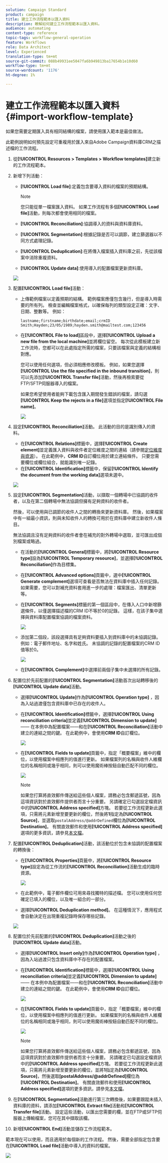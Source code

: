 ```yaml
---
solution: Campaign Standard
product: campaign
title: 建立工作流程範本以匯入資料
description: 瞭解如何建立工作流程範本以匯入資料。
audience: automating
content-type: reference
topic-tags: workflow-general-operation
feature: Workflows
role: Data Architect
level: Experienced
translation-type: tm+mt
source-git-commit: 088b49931ee5047fa6b949813ba17654b1e10d60
workflow-type: tm+mt
source-wordcount: '1176'
ht-degree: 1%

---
```



# 建立工作流程範本以匯入資料 {#import-workflow-template}

如果您需要定期匯入具有相同結構的檔案，請使用匯入範本是最佳做法。

此範例說明如何預先設定可重複用於匯入來自Adobe Campaign資料庫CRM之描述檔的工作流程。

1. 從&#x200B;**[!UICONTROL Resources > Templates > Workflow templates]**&#x200B;建立新的工作流程範本。
1. 新增下列活動：

   * **[!UICONTROL Load file]**:定義包含要導入資料的檔案的預期結構。

      >[!NOTE]
      >
      >您只能從單一檔案匯入資料。 如果工作流程有多個&#x200B;**[!UICONTROL Load file]**&#x200B;活動，則每次都會使用相同的檔案。

   * **[!UICONTROL Reconciliation]**:協調導入的資料與資料庫資料。
   * **[!UICONTROL Segmentation]**:根據記錄是否可以調節，建立篩選器以不同方式處理記錄。
   * **[!UICONTROL Deduplication]**:在將傳入檔案插入資料庫之前，先從該檔案中消除重複資料。
   * **[!UICONTROL Update data]**:使用導入的配置檔案更新資料庫。

   ![](assets/import_template_example0.png)

1. 配置&#x200B;**[!UICONTROL Load file]**&#x200B;活動：

   * 上傳範例檔案以定義預期的結構。 範例檔案應僅包含幾行，但是導入時需要的所有列。 檢查並編輯檔案格式，以確保每列的類型設定正確：文字、日期、整數等。 例如：

      ```
      lastname;firstname;birthdate;email;crmID
      Smith;Hayden;23/05/1989;hayden.smith@mailtest.com;123456
      ```

   * 在&#x200B;**[!UICONTROL File to load]**&#x200B;區段中，選擇&#x200B;**[!UICONTROL Upload a new file from the local machine]**&#x200B;並將欄位留空。 每次從此模板建立新工作流時，您都可以在此處指定所需的檔案，只要該檔案與定義的結構相對應。

      您可以使用任何選項，但必須相應修改模板。 例如，如果您選擇&#x200B;**[!UICONTROL Use the file specified in the inbound transition]**，則可以先添加&#x200B;**[!UICONTROL Transfer file]**&#x200B;活動，然後再檢索要從FTP/SFTP伺服器導入的檔案。

      如果您希望使用者能夠下載包含匯入期間發生錯誤的檔案，請勾選&#x200B;**[!UICONTROL Keep the rejects in a file]**&#x200B;選項並指定&#x200B;**[!UICONTROL File name]**。

      ![](assets/import_template_example1.png)

1. 設定&#x200B;**[!UICONTROL Reconciliation]**&#x200B;活動。 此活動的目的是識別傳入的資料。

   * 在&#x200B;**[!UICONTROL Relations]**&#x200B;標籤中，選擇&#x200B;**[!UICONTROL Create element]**&#x200B;並定義匯入資料與收件者定位維度之間的連結（請參閱[定位維度與資源](../../automating/using/query.md#targeting-dimensions-and-resources)）。 在此範例中，**CRM ID**&#x200B;自訂欄位用於建立連結條件。 只要您需要欄位或欄位組合，就能識別唯一記錄。
   * 在&#x200B;**[!UICONTROL Identification]**&#x200B;標籤中，保留&#x200B;**[!UICONTROL Identify the document from the working data]**&#x200B;選項未選中。

   ![](assets/import_template_example2.png)

1. 設定&#x200B;**[!UICONTROL Segmentation]**&#x200B;活動，以擷取一個轉場中已協調的收件者，以及在第二個轉場中無法協調但擁有足夠資料的收件者。

   然後，可以使用與已調節的收件人之間的轉換來更新資料庫。 然後，如果檔案中有一組最小資訊，則與未知收件人的轉換可用於在資料庫中建立新收件人條目。

   無法協調且沒有足夠資料的收件者會在補充的對外轉場中選取，並可匯出成個別檔案或略過。

   * 在活動的&#x200B;**[!UICONTROL General]**&#x200B;標籤中，將&#x200B;**[!UICONTROL Resource type]**&#x200B;設為&#x200B;**[!UICONTROL Temporary resource]**，並選擇&#x200B;**[!UICONTROL Reconciliation]**&#x200B;作為目標集。
   * 在&#x200B;**[!UICONTROL Advanced options]**&#x200B;頁籤中，選中&#x200B;**[!UICONTROL Generate complement]**&#x200B;選項可查看是否無法在資料庫中插入任何記錄。 如果需要，您可以對補充資料套用進一步的處理：檔案匯出、清單更新等。
   * 在&#x200B;**[!UICONTROL Segments]**&#x200B;標籤的第一個區段中，在傳入人口中新增篩選條件，以僅選擇描述檔的CRM ID不等於0的記錄。 這樣，在該子集中選擇與資料庫配置檔案協調的檔案資料。

      ![](assets/import_template_example3.png)

   * 添加第二個段，該段選擇具有足夠資料要插入到資料庫中的未協調記錄。 例如：電子郵件地址、名字和姓氏。 未協調的記錄的配置檔案的CRM ID值等於0。

      ![](assets/import_template_example3_2.png)

   * 在&#x200B;**[!UICONTROL Complement]**&#x200B;中選擇前兩個子集中未選擇的所有記錄。

1. 配置位於先前配置的&#x200B;**[!UICONTROL Segmentation]**&#x200B;活動首次出站轉移後的&#x200B;**[!UICONTROL Update data]**&#x200B;活動。

   * 選擇&#x200B;**[!UICONTROL Update]**&#x200B;作為&#x200B;**[!UICONTROL Operation type]** ，因為入站過渡僅包含資料庫中已存在的收件人。
   * 在&#x200B;**[!UICONTROL Identification]**&#x200B;標籤中，選擇&#x200B;**[!UICONTROL Using reconciliation criteria]**&#x200B;並定義&#x200B;**[!UICONTROL Dimension to update]** —— 在本例中為配置檔案——和在&#x200B;**[!UICONTROL Reconciliation]**&#x200B;活動中建立的連結之間的鍵。 在此範例中，會使用&#x200B;**CRM ID**&#x200B;自訂欄位。

      ![](assets/import_template_example6.png)

   * 在&#x200B;**[!UICONTROL Fields to update]**&#x200B;頁籤中，指定「概要檔案」維中的欄位，以使用檔案中相應列的值進行更新。 如果檔案列的名稱與收件人維欄位的名稱相同或幾乎相同，則可以使用魔術棒按鈕自動匹配不同的欄位。

      ![](assets/import_template_example6_2.png)

      >[!NOTE]
      >
      >如果您打算將直效郵件傳送給這些個人檔案，請務必包含郵遞區號，因為這項資訊對於直效郵件提供者而言十分重要。 另請確定已勾選設定檔資訊中的&#x200B;**[!UICONTROL Address specified]**&#x200B;方塊。 若要從工作流程更新此選項，只需將元素新增至要更新的欄位，然後將&#x200B;**1**&#x200B;指定為&#x200B;**[!UICONTROL Source]**，並選取`postalAddress/@addrDefined`欄位為&#x200B;**[!UICONTROL Destination]**。 有關直效郵件和使用&#x200B;**[!UICONTROL Address specified]**&#x200B;選項的更多資訊，請參見[本文檔](../../channels/using/about-direct-mail.md#recommendations)。

1. 配置&#x200B;**[!UICONTROL Deduplication]**&#x200B;活動，該活動位於包含未協調的配置檔案的轉換後：

   * 在&#x200B;**[!UICONTROL Properties]**&#x200B;頁籤中，將&#x200B;**[!UICONTROL Resource type]**&#x200B;設定為從工作流的&#x200B;**[!UICONTROL Reconciliation]**&#x200B;活動生成的臨時資源。

      ![](assets/import_template_example4.png)

   * 在此範例中，電子郵件欄位可用來尋找獨特的描述檔。 您可以使用任何您確定已填入的欄位，以及唯一組合的一部分。
   * 選擇&#x200B;**[!UICONTROL Deduplication method]**。 在這種情況下，應用程式會自動決定在出現重複記錄時保存哪些記錄。

   ![](assets/import_template_example7.png)

1. 配置位於先前配置的&#x200B;**[!UICONTROL Deduplication]**&#x200B;活動之後的&#x200B;**[!UICONTROL Update data]**&#x200B;活動。

   * 選擇&#x200B;**[!UICONTROL Insert only]**&#x200B;作為&#x200B;**[!UICONTROL Operation type]** ，因為入站過渡只包含資料庫中不存在的配置檔案。
   * 在&#x200B;**[!UICONTROL Identification]**&#x200B;標籤中，選擇&#x200B;**[!UICONTROL Using reconciliation criteria]**&#x200B;並定義&#x200B;**[!UICONTROL Dimension to update]** —— 在本例中為配置檔案——和在&#x200B;**[!UICONTROL Reconciliation]**&#x200B;活動中建立的連結之間的鍵。 在此範例中，會使用&#x200B;**CRM ID**&#x200B;自訂欄位。

      ![](assets/import_template_example6.png)

   * 在&#x200B;**[!UICONTROL Fields to update]**&#x200B;頁籤中，指定「概要檔案」維中的欄位，以使用檔案中相應列的值進行更新。 如果檔案列的名稱與收件人維欄位的名稱相同或幾乎相同，則可以使用魔術棒按鈕自動匹配不同的欄位。

      ![](assets/import_template_example6_2.png)

      >[!NOTE]
      >
      >如果您打算將直效郵件傳送給這些個人檔案，請務必包含郵遞區號，因為這項資訊對於直效郵件提供者而言十分重要。 另請確定已勾選設定檔資訊中的&#x200B;**[!UICONTROL Address specified]**&#x200B;方塊。 若要從工作流程更新此選項，只需將元素新增至要更新的欄位，並將&#x200B;**1**&#x200B;指定為&#x200B;**[!UICONTROL Source]**，然後選取&#x200B;**[postalAddress/@addrDefined]**&#x200B;欄位為&#x200B;**[!UICONTROL Destination]**。 有關直效郵件和使用&#x200B;**[!UICONTROL Address specified]**&#x200B;選項的更多資訊，請參見[本文檔](../../channels/using/about-direct-mail.md#recommendations)。

1. 在&#x200B;**[!UICONTROL Segmentation]**&#x200B;活動進行第三次轉換後，如果要跟蹤未插入資料庫的資料，請添加&#x200B;**[!UICONTROL Extract file]**&#x200B;活動和&#x200B;**[!UICONTROL Transfer file]**&#x200B;活動。 設定這些活動，以匯出您需要的欄，並在FTP或SFTP伺服器上傳輸檔案，您可在其中擷取該欄。
1. 新增&#x200B;**[!UICONTROL End]**&#x200B;活動並儲存工作流程範本。

範本現在可以使用，而且適用於每個新的工作流程。 然後，需要全部指定包含要在&#x200B;**[!UICONTROL Load file]**&#x200B;活動中導入的資料的檔案。

![](assets/import_template_example9.png)
